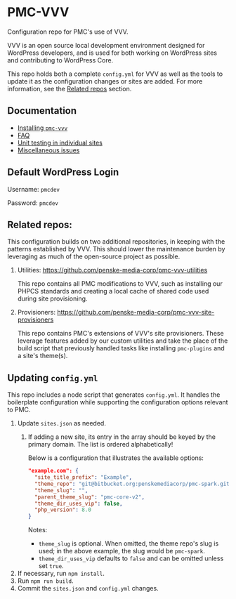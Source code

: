 # PMC-VVV

Configuration repo for PMC's use of VVV.

VVV is an open source local development environment designed for WordPress 
developers, and is used for both working on WordPress sites and contributing to 
WordPress Core.

This repo holds both a complete `config.yml` for VVV as well as the tools to 
update it as the configuration changes or sites are added. For more 
information, see the [Related repos](#related-repos) section.

## Documentation

* [Installing `pmc-vvv`](./docs/installing.md)
* [FAQ](./docs/faq.md)
* [Unit testing in individual sites](./docs/unit-testing.md)
* [Miscellaneous issues](./docs/misc-issues.md)

## Default WordPress Login

Username: `pmcdev`

Password: `pmcdev`

## Related repos:

This configuration builds on two additional repositories, in keeping with the
patterns established by VVV. This should lower the maintenance burden by
leveraging as much of the open-source project as possible.

1. Utilities: https://github.com/penske-media-corp/pmc-vvv-utilities

   This repo contains all PMC modifications to VVV, such as installing our PHPCS
   standards and creating a local cache of shared code used during site
   provisioning.
1. Provisioners: https://github.com/penske-media-corp/pmc-vvv-site-provisioners

   This repo contains PMC's extensions of VVV's site provisioners. These
   leverage features added by our custom utilities and take the place of the
   build script that previously handled tasks like installing `pmc-plugins` and
   a site's theme(s).

## Updating `config.yml`

This repo includes a node script that generates `config.yml`. It handles the
boilerplate configuration while supporting the configuration options relevant
to PMC.

1. Update `sites.json` as needed.
   1. If adding a new site, its entry in the array should be keyed by the
      primary domain. The list is ordered alphabetically!

      Below is a configuration that illustrates the available options:
      ```json
      "example.com": {
        "site_title_prefix": "Example",
        "theme_repo": "git@bitbucket.org:penskemediacorp/pmc-spark.git",
        "theme_slug": "",
        "parent_theme_slug": "pmc-core-v2",
        "theme_dir_uses_vip": false,
        "php_version": 8.0
      }
      ```

      Notes:
      * `theme_slug` is optional. When omitted, the theme repo's slug is used;
        in the above example, the slug would be `pmc-spark`.
      * `theme_dir_uses_vip` defaults to `false` and can be omitted unless set
        `true`.
1. If necessary, run `npm install`.
1. Run `npm run build`.
1. Commit the `sites.json` and `config.yml` changes.
